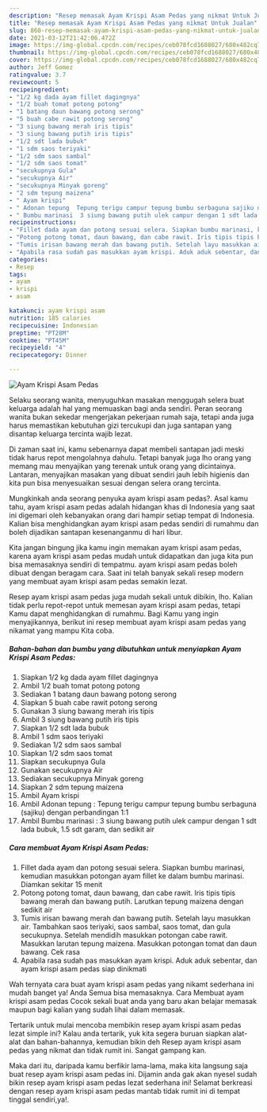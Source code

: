 ```yaml
---
description: "Resep memasak Ayam Krispi Asam Pedas yang nikmat Untuk Jualan"
title: "Resep memasak Ayam Krispi Asam Pedas yang nikmat Untuk Jualan"
slug: 860-resep-memasak-ayam-krispi-asam-pedas-yang-nikmat-untuk-jualan
date: 2021-03-12T21:42:06.472Z
image: https://img-global.cpcdn.com/recipes/ceb078fcd1688027/680x482cq70/ayam-krispi-asam-pedas-foto-resep-utama.jpg
thumbnail: https://img-global.cpcdn.com/recipes/ceb078fcd1688027/680x482cq70/ayam-krispi-asam-pedas-foto-resep-utama.jpg
cover: https://img-global.cpcdn.com/recipes/ceb078fcd1688027/680x482cq70/ayam-krispi-asam-pedas-foto-resep-utama.jpg
author: Jeff Gomez
ratingvalue: 3.7
reviewcount: 5
recipeingredient:
- "1/2 kg dada ayam fillet dagingnya"
- "1/2 buah tomat potong potong"
- "1 batang daun bawang potong serong"
- "5 buah cabe rawit potong serong"
- "3 siung bawang merah iris tipis"
- "3 siung bawang putih iris tipis"
- "1/2 sdt lada bubuk"
- "1 sdm saos teriyaki"
- "1/2 sdm saos sambal"
- "1/2 sdm saos tomat"
- "secukupnya Gula"
- "secukupnya Air"
- "secukupnya Minyak goreng"
- "2 sdm tepung maizena"
- " Ayam krispi"
- " Adonan tepung  Tepung terigu campur tepung bumbu serbaguna sajiku dengan perbandingan 11"
- " Bumbu marinasi  3 siung bawang putih ulek campur dengan 1 sdt lada bubuk 15 sdt garam dan sedikit air"
recipeinstructions:
- "Fillet dada ayam dan potong sesuai selera. Siapkan bumbu marinasi, kemudian masukkan potongan ayam fillet ke dalam bumbu marinasi. Diamkan sekitar 15 menit"
- "Potong potong tomat, daun bawang, dan cabe rawit. Iris tipis tipis bawang merah dan bawang putih. Larutkan tepung maizena dengan sedikit air"
- "Tumis irisan bawang merah dan bawang putih. Setelah layu masukkan air. Tambahkan saos teriyaki, saos sambal, saos tomat, dan gula secukupnya. Setelah mendidih masukkan potongan cabe rawit. Masukkan larutan tepung maizena. Masukkan potongan tomat dan daun bawang. Cek rasa"
- "Apabila rasa sudah pas masukkan ayam krispi. Aduk aduk sebentar, dan ayam krispi asam pedas siap dinikmati"
categories:
- Resep
tags:
- ayam
- krispi
- asam

katakunci: ayam krispi asam 
nutrition: 185 calories
recipecuisine: Indonesian
preptime: "PT28M"
cooktime: "PT45M"
recipeyield: "4"
recipecategory: Dinner

---
```



![Ayam Krispi Asam Pedas](https://img-global.cpcdn.com/recipes/ceb078fcd1688027/680x482cq70/ayam-krispi-asam-pedas-foto-resep-utama.jpg)

Selaku seorang wanita, menyuguhkan masakan menggugah selera buat keluarga adalah hal yang memuaskan bagi anda sendiri. Peran seorang  wanita bukan sekedar mengerjakan pekerjaan rumah saja, tetapi anda juga harus memastikan kebutuhan gizi tercukupi dan juga santapan yang disantap keluarga tercinta wajib lezat.

Di zaman  saat ini, kamu sebenarnya dapat membeli santapan jadi meski tidak harus repot mengolahnya dahulu. Tetapi banyak juga lho orang yang memang mau menyajikan yang terenak untuk orang yang dicintainya. Lantaran, menyajikan masakan yang dibuat sendiri jauh lebih higienis dan kita pun bisa menyesuaikan sesuai dengan selera orang tercinta. 



Mungkinkah anda seorang penyuka ayam krispi asam pedas?. Asal kamu tahu, ayam krispi asam pedas adalah hidangan khas di Indonesia yang saat ini digemari oleh kebanyakan orang dari hampir setiap tempat di Indonesia. Kalian bisa menghidangkan ayam krispi asam pedas sendiri di rumahmu dan boleh dijadikan santapan kesenanganmu di hari libur.

Kita jangan bingung jika kamu ingin memakan ayam krispi asam pedas, karena ayam krispi asam pedas mudah untuk didapatkan dan juga kita pun bisa memasaknya sendiri di tempatmu. ayam krispi asam pedas boleh dibuat dengan beragam cara. Saat ini telah banyak sekali resep modern yang membuat ayam krispi asam pedas semakin lezat.

Resep ayam krispi asam pedas juga mudah sekali untuk dibikin, lho. Kalian tidak perlu repot-repot untuk memesan ayam krispi asam pedas, tetapi Kamu dapat menghidangkan di rumahmu. Bagi Kamu yang ingin menyajikannya, berikut ini resep membuat ayam krispi asam pedas yang nikamat yang mampu Kita coba.

<!--inarticleads1-->

##### Bahan-bahan dan bumbu yang dibutuhkan untuk menyiapkan Ayam Krispi Asam Pedas:

1. Siapkan 1/2 kg dada ayam fillet dagingnya
1. Ambil 1/2 buah tomat potong potong
1. Sediakan 1 batang daun bawang potong serong
1. Siapkan 5 buah cabe rawit potong serong
1. Gunakan 3 siung bawang merah iris tipis
1. Ambil 3 siung bawang putih iris tipis
1. Siapkan 1/2 sdt lada bubuk
1. Ambil 1 sdm saos teriyaki
1. Sediakan 1/2 sdm saos sambal
1. Siapkan 1/2 sdm saos tomat
1. Siapkan secukupnya Gula
1. Gunakan secukupnya Air
1. Sediakan secukupnya Minyak goreng
1. Siapkan 2 sdm tepung maizena
1. Ambil  Ayam krispi
1. Ambil  Adonan tepung : Tepung terigu campur tepung bumbu serbaguna (sajiku) dengan perbandingan 1:1
1. Ambil  Bumbu marinasi : 3 siung bawang putih ulek campur dengan 1 sdt lada bubuk, 1.5 sdt garam, dan sedikit air




<!--inarticleads2-->

##### Cara membuat Ayam Krispi Asam Pedas:

1. Fillet dada ayam dan potong sesuai selera. Siapkan bumbu marinasi, kemudian masukkan potongan ayam fillet ke dalam bumbu marinasi. Diamkan sekitar 15 menit
1. Potong potong tomat, daun bawang, dan cabe rawit. Iris tipis tipis bawang merah dan bawang putih. Larutkan tepung maizena dengan sedikit air
1. Tumis irisan bawang merah dan bawang putih. Setelah layu masukkan air. Tambahkan saos teriyaki, saos sambal, saos tomat, dan gula secukupnya. Setelah mendidih masukkan potongan cabe rawit. Masukkan larutan tepung maizena. Masukkan potongan tomat dan daun bawang. Cek rasa
1. Apabila rasa sudah pas masukkan ayam krispi. Aduk aduk sebentar, dan ayam krispi asam pedas siap dinikmati




Wah ternyata cara buat ayam krispi asam pedas yang nikamt sederhana ini mudah banget ya! Anda Semua bisa memasaknya. Cara Membuat ayam krispi asam pedas Cocok sekali buat anda yang baru akan belajar memasak maupun bagi kalian yang sudah lihai dalam memasak.

Tertarik untuk mulai mencoba membikin resep ayam krispi asam pedas lezat simple ini? Kalau anda tertarik, yuk kita segera buruan siapkan alat-alat dan bahan-bahannya, kemudian bikin deh Resep ayam krispi asam pedas yang nikmat dan tidak rumit ini. Sangat gampang kan. 

Maka dari itu, daripada kamu berfikir lama-lama, maka kita langsung saja buat resep ayam krispi asam pedas ini. Dijamin anda gak akan nyesel sudah bikin resep ayam krispi asam pedas lezat sederhana ini! Selamat berkreasi dengan resep ayam krispi asam pedas mantab tidak rumit ini di tempat tinggal sendiri,ya!.


